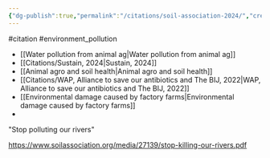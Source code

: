 ```yaml
---
{"dg-publish":true,"permalink":"/citations/soil-association-2024/","created":"2024-08-28T14:05:29.819+01:00","updated":"2025-10-23T08:10:29.846+01:00"}
---
```


#citation #environment_pollution 

- [[Water pollution from animal ag\|Water pollution from animal ag]]
- [[Citations/Sustain, 2024\|Sustain, 2024]]
- [[Animal agro and soil health\|Animal agro and soil health]]
- [[Citations/WAP, Alliance to save our antibiotics and The BIJ, 2022\|WAP, Alliance to save our antibiotics and The BIJ, 2022]]
- [[Environmental damage caused by factory farms\|Environmental damage caused by factory farms]]
- 

"Stop polluting our rivers"

https://www.soilassociation.org/media/27139/stop-killing-our-rivers.pdf




